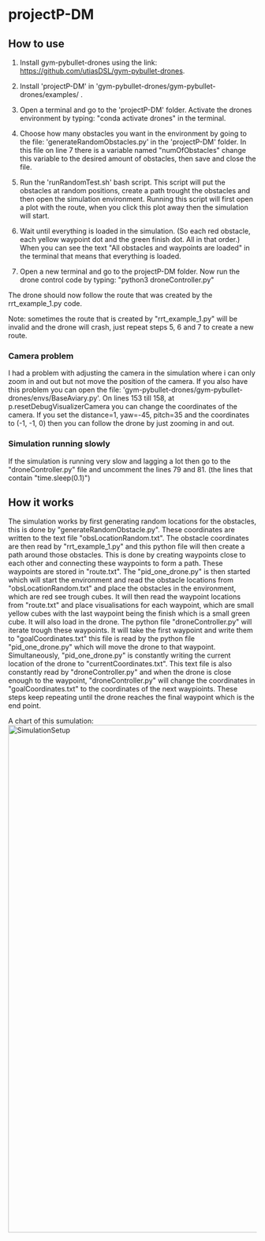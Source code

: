 # projectP-DM

## How to use 

1. Install gym-pybullet-drones using the link: https://github.com/utiasDSL/gym-pybullet-drones.

2. Install 'projectP-DM' in 'gym-pybullet-drones/gym-pybullet-drones/examples/ .

3. Open a terminal and go to the 'projectP-DM' folder. Activate the drones environment by typing: "conda activate drones" in the terminal.

4. Choose how many obstacles you want in the environment by going to the file: 'generateRandomObstacles.py' in the 'projectP-DM' folder. In this file on line 7 there is a variable named "numOfObstacles" change this variable to the desired amount of obstacles, then save and close the file.

5. Run the 'runRandomTest.sh' bash script. This script will put the obstacles at random positions, create a path trought the obstacles and then open the simulation environment. Running this script will first open a plot with the route, when you click this plot away then the simulation will start.

6. Wait until everything is loaded in the simulation. (So each red obstacle, each yellow waypoint dot and the green finish dot. All in that order.) When you can see the text "All obstacles and waypoints are loaded" in the terminal that means that everything is loaded.

7. Open a new terminal and go to the projectP-DM folder. Now run the drone control code by typing: "python3 droneController.py"

The drone should now follow the route that was created by the rrt\_example\_1.py code.

Note: sometimes the route that is created by "rrt\_example\_1.py" will be invalid and the drone will crash, just repeat steps 5, 6 and 7 to create a new route.


### Camera problem
I had a problem with adjusting the camera in the simulation where i can only zoom in and out but not move the position of the camera.
If you also have this problem you can open the file: 'gym-pybullet-drones/gym-pybullet-drones/envs/BaseAviary.py'. On lines 153 till 158, at p.resetDebugVisualizerCamera you can change the coordinates of the camera. If you set the distance=1, yaw=-45, pitch=35 and the coordinates to (-1, -1, 0) then you can follow the drone by just zooming in and out.

### Simulation running slowly
If the simulation is running very slow and lagging a lot then go to the "droneController.py" file and uncomment the lines 79 and 81. (the lines that contain "time.sleep(0.1)")


## How it works
The simulation works by first generating random locations for the obstacles, this is done by "generateRandomObstacle.py". These coordinates are written to the text file "obsLocationRandom.txt". The obstacle coordinates are then read by "rrt\_example\_1.py" and this python file will then create a path around those obstacles. This is done by creating waypoints close to each other and connecting these waypoints to form a path. These waypoints are stored in "route.txt". 
The "pid\_one\_drone.py" is then started which will start the environment and read the obstacle locations from "obsLocationRandom.txt" and place the obstacles in the environment, which are red see trough cubes. It will then read the waypoint locations from "route.txt" and place visualisations for each waypoint, which are small yellow cubes with the last waypoint being the finish which is a small green cube. It will also load in the drone.
The python file "droneController.py" will iterate trough these waypoints. It will take the first waypoint and write them to "goalCoordinates.txt" this file is read by the python file "pid\_one\_drone.py" which will move the drone to that waypoint. Simultaneously, "pid\_one\_drone.py" is constantly writing the current location of the drone to "currentCoordinates.txt". This text file is also constantly read by "droneController.py" and when the drone is close enough to the waypoint, "droneController.py" will change the coordinates in "goalCoordinates.txt" to the coordinates of the next waypioints. These steps keep repeating until the drone reaches the final waypoint which is the end point.

A chart of this sumulation: <img width="1030" alt="SimulationSetup" src="https://github.com/user-attachments/assets/72503225-03b0-4e87-9ca0-55626be9e63b" />












